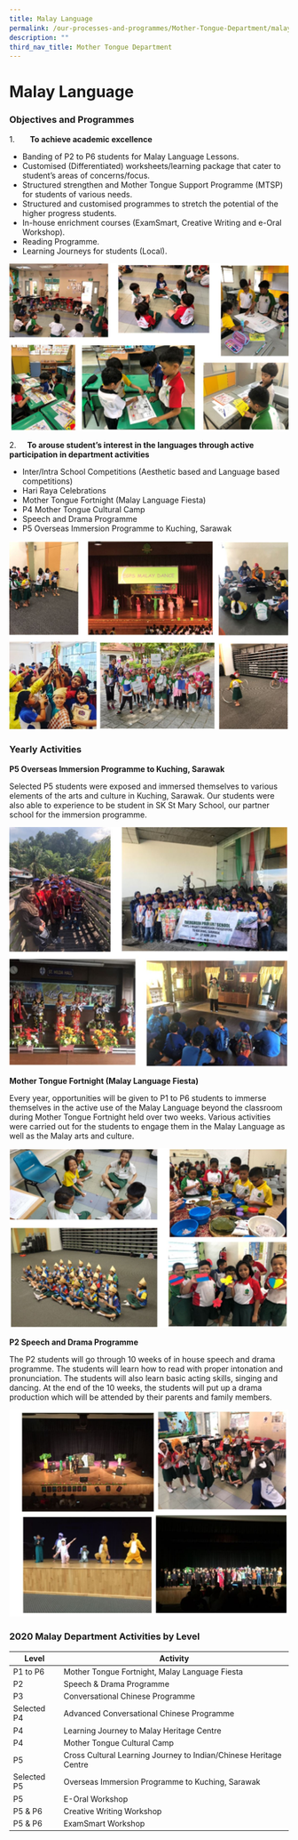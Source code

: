 ```yaml
---
title: Malay Language
permalink: /our-processes-and-programmes/Mother-Tongue-Department/malay-language
description: ""
third_nav_title: Mother Tongue Department
---
```

# **Malay Language**

### Objectives and Programmes

1.       **To achieve academic excellence**

* Banding of P2 to P6 students for Malay Language Lessons.
* Customised (Differentiated) worksheets/learning package that cater to student’s areas of concerns/focus.
* Structured strengthen and Mother Tongue Support Programme (MTSP) for students of various needs.
* Structured and customised programmes to stretch the potential of the higher progress students.
* In-house enrichment courses (ExamSmart, Creative Writing and e-Oral Workshop).
* Reading Programme.
* Learning Journeys for students (Local).

![](/images/ML.jpg)

2.     **To arouse student’s interest in the languages through active participation in department activities**

* Inter/Intra School Competitions (Aesthetic based and Language based competitions)
* Hari Raya Celebrations
* Mother Tongue Fortnight (Malay Language Fiesta)
* P4 Mother Tongue Cultural Camp
* Speech and Drama Programme
* P5 Overseas Immersion Programme to Kuching, Sarawak

![](/images/ML1.jpg)

### Yearly Activities  

**P5 Overseas Immersion Programme to Kuching, Sarawak**  
  
Selected P5 students were exposed and immersed themselves to various elements of the arts and culture in Kuching, Sarawak. Our students were also able to experience to be student in SK St Mary School, our partner school for the immersion programme.

![](/images/ML2.jpg)

**Mother Tongue Fortnight (Malay Language Fiesta)**

Every year, opportunities will be given to P1 to P6 students to immerse themselves in the active use of the Malay Language beyond the classroom during Mother Tongue Fortnight held over two weeks. Various activities were carried out for the students to engage them in the Malay Language as well as the Malay arts and culture.

![](/images/ML3.jpg)

**P2 Speech and Drama Programme**

The P2 students will go through 10 weeks of in house speech and drama programme. The students will learn how to read with proper intonation and pronunciation. The students will also learn basic acting skills, singing and dancing. At the end of the 10 weeks, the students will put up a drama production which will be attended by their parents and family members.

![](/images/ML4.jpg)

### 2020 Malay Department Activities by Level

| Level 	| Activity 	|
|---	|---	|
| P1 to P6 	| Mother Tongue Fortnight, Malay Language Fiesta 	|
| P2 	| Speech & Drama Programme 	|
| P3 	| Conversational Chinese Programme 	|
| Selected P4 	| Advanced Conversational Chinese Programme 	|
| P4 	| Learning Journey to Malay Heritage Centre 	|
| P4 	| Mother Tongue Cultural Camp 	|
| P5 	| Cross Cultural Learning Journey to Indian/Chinese Heritage Centre 	|
| Selected P5 	| Overseas Immersion Programme to Kuching, Sarawak 	|
| P5 	| E-Oral Workshop 	|
| P5 & P6 	| Creative Writing Workshop 	|
| P5 & P6 	| ExamSmart Workshop 	|
